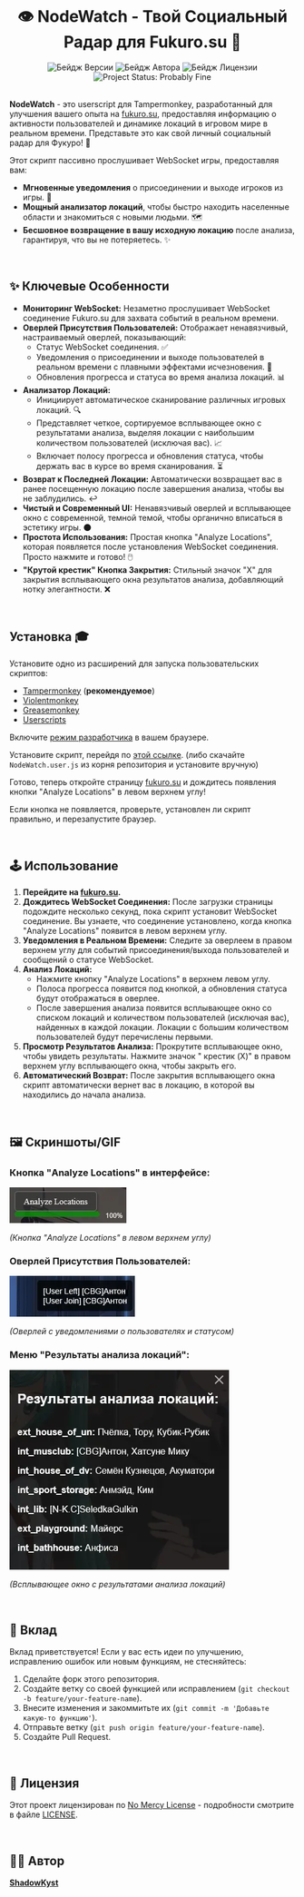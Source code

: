 # <div align="center"> 👁️ NodeWatch - Твой Социальный Радар для Fukuro.su 📡 </div>

<div align="center">
  <img src="https://img.shields.io/badge/Версия-3.5-blue.svg?style=flat-square" alt="Бейдж Версии"/>
  <img src="https://img.shields.io/badge/Автор-ShadowKyst-orange.svg?style=flat-square" alt="Бейдж Автора"/>
  <img src="https://img.shields.io/badge/Лицензия-NoMercy-red.svg?style=flat-square" alt="Бейдж Лицензии"/>
  <img src="https://img.shields.io/badge/project-is%20probably%20fine-brightgreen.svg?style=flat-square" alt="Project Status: Probably Fine"/>
</div>

<br/>

**NodeWatch** - это userscript для Tampermonkey, разработанный для улучшения вашего опыта на [fukuro.su](https://www.fukuro.su/), предоставляя информацию о активности пользователей и динамике локаций в игровом мире в реальном времени. Представьте это как свой личный социальный радар для Фукуро! 🚀

Этот скрипт пассивно прослушивает WebSocket игры, предоставляя вам:

* **Мгновенные уведомления** о присоединении и выходе игроков из игры. 👋
* **Мощный анализатор локаций**, чтобы быстро находить населенные области и знакомиться с новыми людьми. 🗺️
* **Бесшовное возвращение в вашу исходную локацию** после анализа, гарантируя, что вы не потеряетесь. ✨

<br/>

## ✨ Ключевые Особенности

* **Мониторинг WebSocket:** Незаметно прослушивает WebSocket соединение Fukuro.su для захвата событий в реальном времени.
* **Оверлей Присутствия Пользователей:** Отображает ненавязчивый, настраиваемый оверлей, показывающий:
    * Статус WebSocket соединения. ✅
    * Уведомления о присоединении и выходе пользователей в реальном времени с плавными эффектами исчезновения. 💨
    * Обновления прогресса и статуса во время анализа локаций. 📊
* **Анализатор Локаций:**
    * Инициирует автоматическое сканирование различных игровых локаций. 🔍
    * Представляет четкое, сортируемое всплывающее окно с результатами анализа, выделяя локации с наибольшим количеством пользователей (исключая вас). 📈
    * Включает полосу прогресса и обновления статуса, чтобы держать вас в курсе во время сканирования. ⏳
* **Возврат к Последней Локации:** Автоматически возвращает вас в ранее посещенную локацию после завершения анализа, чтобы вы не заблудились. ↩️
* **Чистый и Современный UI:** Ненавязчивый оверлей и всплывающее окно с современной, темной темой, чтобы органично вписаться в эстетику игры. 🌑
* **Простота Использования:** Простая кнопка "Analyze Locations", которая появляется после установления WebSocket соединения. Просто нажмите и готово! 🖱️
* **"Крутой крестик" Кнопка Закрытия:** Стильный значок "X" для закрытия всплывающего окна результатов анализа, добавляющий нотку элегантности. ❌

<br/>

## Установка 🎓

Установите одно из расширений для запуска пользовательских скриптов:

* [Tampermonkey](https://www.tampermonkey.net/) (**рекомендуемое**)
* [Violentmonkey](https://violentmonkey.github.io/)
* [Greasemonkey](https://www.greasespot.net/)
* [Userscripts](https://userscripts.org/)

Включите [режим разработчика](https://www.tampermonkey.net/faq.php?locale=ru#Q209) в вашем браузере.

Установите скрипт, перейдя по [этой ссылке](https://github.com/ShadowKyst/NodeWatch-Fukuro-userscript/raw/master/NodeWatch.user.js). (либо скачайте `NodeWatch.user.js` из корня репозитория и установите вручную)

Готово, теперь откройте страницу [fukuro.su](https://www.fukuro.su/) и дождитесь появления кнопки "Analyze Locations" в левом верхнем углу!

Если кнопка не появляется, проверьте, установлен ли скрипт правильно, и перезапустите браузер.

<br/>

## 🕹️ Использование

1. **Перейдите на [fukuro.su](https://www.fukuro.su/).**
2. **Дождитесь WebSocket Соединения:** После загрузки страницы подождите несколько секунд, пока скрипт установит WebSocket соединение. Вы узнаете, что соединение установлено, когда кнопка "Analyze Locations" появится в левом верхнем углу.
3. **Уведомления в Реальном Времени:** Следите за оверлеем в правом верхнем углу для событий присоединения/выхода пользователей и сообщений о статусе WebSocket.
4. **Анализ Локаций:**
    * Нажмите кнопку "Analyze Locations" в верхнем левом углу.
    * Полоса прогресса появится под кнопкой, а обновления статуса будут отображаться в оверлее.
    * После завершения анализа появится всплывающее окно со списком локаций и количеством пользователей (исключая вас), найденных в каждой локации. Локации с большим количеством пользователей будут перечислены первыми.
5. **Просмотр Результатов Анализа:** Прокрутите всплывающее окно, чтобы увидеть результаты. Нажмите значок " крестик (X)" в правом верхнем углу всплывающего окна, чтобы закрыть его.
6. **Автоматический Возврат:** После закрытия всплывающего окна скрипт автоматически вернет вас в локацию, в которой вы находились до начала анализа.

<br/>

## 🖼️ Скриншоты/GIF

### Кнопка "Analyze Locations" в интерфейсе:
![Кнопка Анализа Локаций](https://github.com/ShadowKyst/NodeWatch-Fukuro-userscript/raw/master/assets/analyze.webp)

*(Кнопка "Analyze Locations" в левом верхнем углу)*

### Оверлей Присутствия Пользователей:
![Оверлей Присутствия Пользователей](https://github.com/ShadowKyst/NodeWatch-Fukuro-userscript/raw/master/assets/userlog.webp)

*(Оверлей с уведомлениями о пользователях и статусом)*

### Меню "Результаты анализа локаций":
![Меню Результатов Анализа Локаций](https://github.com/ShadowKyst/NodeWatch-Fukuro-userscript/raw/master/assets/menu.webp)

*(Всплывающее окно с результатами анализа локаций)*

<br/>

## 🤝 Вклад

Вклад приветствуется! Если у вас есть идеи по улучшению, исправлению ошибок или новым функциям, не стесняйтесь:

1. Сделайте форк этого репозитория.
2. Создайте ветку со своей функцией или исправлением (`git checkout -b feature/your-feature-name`).
3. Внесите изменения и закоммитьте их (`git commit -m 'Добавьте какую-то функцию'`).
4. Отправьте ветку (`git push origin feature/your-feature-name`).
5. Создайте Pull Request.

<br/>

## 📜 Лицензия

Этот проект лицензирован по [No Mercy License](https://github.com/ShadowKyst/NodeWatch-Fukuro-userscript/blob/master/LICENSE.md) - подробности смотрите в файле [LICENSE](https://github.com/ShadowKyst/NodeWatch-Fukuro-userscript/blob/master/LICENSE.md).

<br/>

## 👨‍💻 Автор

**[ShadowKyst](https://shadowkyst.ssdk.dev/)**

<br/> 